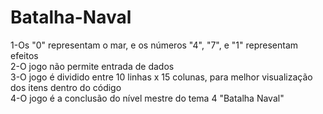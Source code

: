 # Batalha-Naval 

1-Os "0" representam o mar, e os números "4", "7", e "1" representam efeitos<br>
2-O jogo não permite entrada de dados <br>
3-O jogo é dividido entre 10 linhas x 15 colunas, para melhor visualização dos itens dentro do código <br>
4-O jogo é a conclusão do nível mestre do tema 4 "Batalha Naval" <br>
